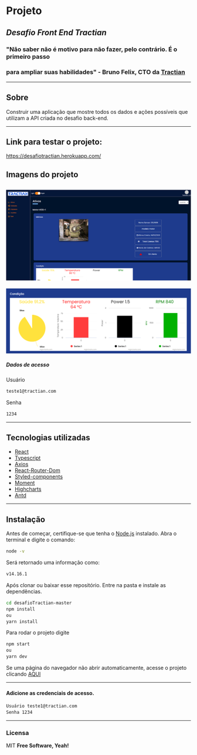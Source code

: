 # Projeto
## _Desafio Front End Tractian_

### "Não saber não é motivo para não fazer, pelo contrário. É o primeiro passo 
### para ampliar suas habilidades" - Bruno Felix, CTO da [Tractian](https://tractian.com/)
---
## Sobre
Construir uma aplicação que mostre todos os dados e ações possíveis que utilizam a API criada no desafio back-end.

---
## Link para testar o projeto: 
https://desafiotractian.herokuapp.com/

## Imagens do projeto
![Print](image1.png)
---
![Print](image2.png)


##### Dados de acesso
Usuário
```sh
teste1@tractian.com
```
Senha
```sh
1234
```


---

## Tecnologias utilizadas
 - [React](https://reactjs.org/) 
 - [Typescript](https://www.typescriptlang.org/)
 - [Axios](https://github.com/axios/axios)
 - [React-Router-Dom](https://reactrouter.com/web/guides/quick-start)
 -  [Styled-components](https://styled-components.com/)
 - [Moment](https://momentjs.com/)
 -  [Highcharts](https://www.highcharts.com/) 
-  [Antd](https://ant.design/docs/react/introduce) 

---

## Instalação

Antes de começar, certifique-se que tenha o [Node.js](https://nodejs.org/en/) instalado. Abra o terminal e digite o comando:
```sh
node -v
```
Será retornado uma informação como:
```sh
v14.16.1
```


Após clonar ou baixar esse repositório.
Entre na pasta e instale as dependências. 

```sh
cd desafioTractian-master
npm install
ou
yarn install 
```

Para rodar o projeto digite 
```sh
npm start
ou
yarn dev
```
 Se uma página do navegador não abrir automaticamente, acesse o projeto clicando  [AQUI](http://localhost:3000/)

---
#### Adicione as credenciais de acesso.
```sh
Usuário teste1@tractian.com
Senha 1234

```

---

### Licensa
MIT
**Free Software, Yeah!**

